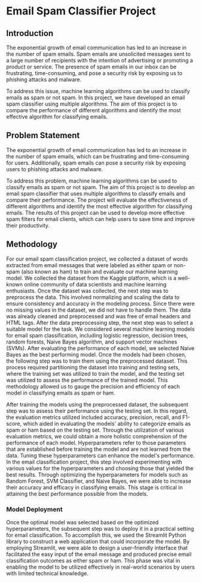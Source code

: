 # Email Spam Classifier Project

## Introduction
The exponential growth of email communication has led to an increase in the number of spam emails. Spam emails are unsolicited messages sent to a large number of recipients with the intention of advertising or promoting a product or service. The presence of spam emails in our inbox can be frustrating, time-consuming, and pose a security risk by exposing us to phishing attacks and malware.

To address this issue, machine learning algorithms can be used to classify emails as spam or not spam. In this project, we have developed an email spam classifier using multiple algorithms. The aim of this project is to compare the performance of different algorithms and identify the most effective algorithm for classifying emails.

## Problem Statement
The exponential growth of email communication has led to an increase in the number of spam emails, which can be frustrating and time-consuming for users. Additionally, spam emails can pose a security risk by exposing users to phishing attacks and malware.

To address this problem, machine learning algorithms can be used to classify emails as spam or not spam. The aim of this project is to develop an email spam classifier that uses multiple algorithms to classify emails and compare their performance. The project will evaluate the effectiveness of different algorithms and identify the most effective algorithm for classifying emails. The results of this project can be used to develop more effective spam filters for email clients, which can help users to save time and improve their productivity.

## Methodology
For our email spam classification project, we collected a dataset of words extracted from email messages that were labeled as either spam or non-spam (also known as ham) to train and evaluate our machine learning model. We collected the dataset from the Kaggle platform, which is a well-known online community of data scientists and machine learning enthusiasts. Once the dataset was collected, the next step was to preprocess the data. This involved normalizing and scaling the data to ensure consistency and accuracy in the modeling process. Since there were no missing values in the dataset, we did not have to handle them. The data was already cleaned and preprocessed and was free of email headers and HTML tags. After the data preprocessing step, the next step was to select a suitable model for the task. We considered several machine learning models for email spam classification, including logistic regression, decision trees, random forests, Naive Bayes algorithm, and support vector machines (SVMs). After evaluating the performance of each model, we selected Naive Bayes as the best performing model. Once the models had been chosen, the following step was to train them using the preprocessed dataset. This process required partitioning the dataset into training and testing sets, where the training set was utilized to train the model, and the testing set was utilized to assess the performance of the trained model. This methodology allowed us to gauge the precision and efficiency of each model in classifying emails as spam or ham.

After training the models using the preprocessed dataset, the subsequent step was to assess their performance using the testing set. In this regard, the evaluation metrics utilized included accuracy, precision, recall, and F1-score, which aided in evaluating the models' ability to categorize emails as spam or ham based on the testing set. Through the utilization of various evaluation metrics, we could obtain a more holistic comprehension of the performance of each model. Hyperparameters refer to those parameters that are established before training the model and are not learned from the data. Tuning these hyperparameters can enhance the model's performance. In the email classification project, this step involved experimenting with various values for the hyperparameters and choosing those that yielded the best results. Through optimizing the hyperparameters for models such as Random Forest, SVM Classifier, and Naive Bayes, we were able to increase their accuracy and efficacy in classifying emails. This stage is critical in attaining the best performance possible from the models.

### Model Deployment
Once the optimal model was selected based on the optimized hyperparameters, the subsequent step was to deploy it in a practical setting for email classification. To accomplish this, we used the Streamlit Python library to construct a web application that could incorporate the model. By employing Streamlit, we were able to design a user-friendly interface that facilitated the easy input of the email message and produced precise email classification outcomes as either spam or ham. This phase was vital in enabling the model to be utilized effectively in real-world scenarios by users with limited technical knowledge.
